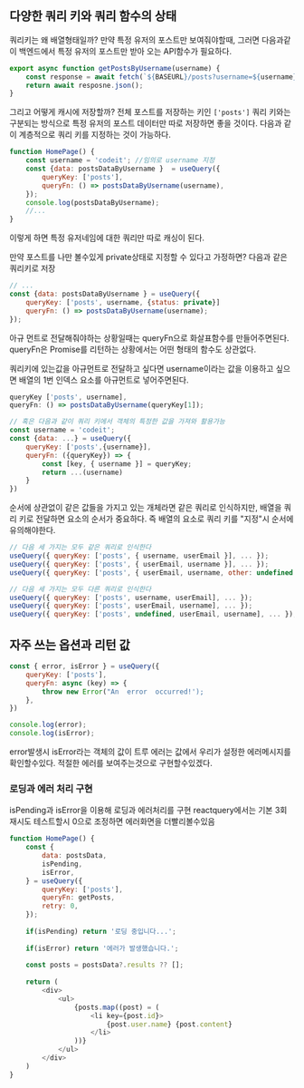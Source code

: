 ## 다양한 쿼리 키와 쿼리 함수의  상태
쿼리키는  왜 배열형태일까? 만약 특정 유저의 포스트만 보여줘야할때, 그러면 다음과같이 백엔드에서 특정 유저의 포스트만 받아 오는 API함수가 필요하다.
```js
export async function getPostsByUsername(username) {
	const response = await fetch(`${BASEURL}/posts?username=${username}`)
	return await resposne.json();
}
```
그리고 어떻게 캐시에 저장할까?
전체 포스트를 저장하는 키인 `['posts']`  쿼리 키와는 구분되는 방식으로 특정 유저의 포스트 데이터만 따로 저장하면 좋을 것이다.
다음과 같이 계층적으로 쿼리 키를 지정하는 것이 가능하다.
```js
function HomePage() {
	const username = 'codeit'; //임의로 username 지정
	const {data: postsDataByUsername }  = useQuery({
		queryKey: ['posts'],
		queryFn: () => postsDataByUsername(username),	
	});
	console.log(postsDataByUsername);
	//...
}
```
이렇게 하면 특정 유저네임에 대한 쿼리만 따로 캐싱이 된다.

만약 포스트를 나만 볼수있게 private상태로 지정할 수 있다고 가정하면? 
다음과 같은 쿼리키로 저장
```js 
// ...
const {data: postsDataByUsername } = useQuery({
	queryKey: ['posts', username, {status: private}]
	queryFn: () => postsDataByUsername(username);
});
```
아규 먼트로 전달해줘야하는  상황일때는 queryFn으로 화살표함수를 만들어주면된다.
queryFn은 Promise를 리턴하는 상황에서는 어떤 형태의 함수도 상관없다.

쿼리키에 있는값을  아규먼트로 전달하고 싶다면 username이라는 값을  이용하고 싶으면  배열의 1번 인덱스 요소를 아규먼트로 넣어주면된다.
```js
queryKey ['posts', username],
queryFn: () => postsDataByUsername(queryKey[1]);
```
```js
// 혹은 다음과 같이 쿼리 키에서 객체의 특정한 값을 가져와 활용가능
const username = 'codeit';
const {data: ...} = useQuery({
	queryKey: ['posts',{username}],
	queryFn: ({queryKey}) => {
		const [key, { username }] = queryKey;
		return ...(username)	
	}
})

```
순서에  상관없이 같은  값들을 가지고 있는 개체라면 같은  쿼리로 인식하지만, 배열을 쿼리 키로 전달하면 요소의 순서가 중요하다.
즉 배열의 요소로 쿼리 키를 "지정"시 순서에 유의해야한다.
```js
// 다음 세 가지는 모두 같은 쿼리로 인식한다
useQuery({ queryKey: ['posts', { username, userEmail }], ... });
useQuery({ queryKey: ['posts', { userEmail, username }], ... });
useQuery({ queryKey: ['posts', { userEmail, username, other: undefined }], ... });

// 다음 세 가지는 모두 다른 쿼리로 인식한다
useQuery({ queryKey: ['posts', username, userEmail], ... });
useQuery({ queryKey: ['posts', userEmail, username], ... });
useQuery({ queryKey: ['posts', undefined, userEmail, username], ... });

```

## 자주 쓰는 옵션과 리턴 값
```js
const { error, isError } = useQuery({
	queryKey: ['posts'],
	queryFn: async (key) => {
		throw new Error("An  error  occurred!');	
	},
})

console.log(error);
console.log(isError);
```
error발생시  isError라는 객체의 값이 트루
에러는 값에서 우리가 설정한 에러메시지를 확인할수있다.
적절한 에러를 보여주는것으로 구현할수있겠다.

### **로딩과 에러 처리 구현**
isPending과 isError을 이용해 로딩과 에러처리를 구현
reactquery에서는 기본 3회 재시도 테스트할시 0으로 조정하면 에러화면을 더빨리볼수있음
```js
function HomePage() {
	const {
		data: postsData,
		isPending,
		isError,	
	} = useQuery({
		queryKey: ['posts'],
		queryFn: getPosts,
		retry: 0,	
	});
	
	if(isPending) return '로딩 중입니다...';
	
	if(isError) return '에러가 발생했습니다.';
	
	const posts = postsData?.results ?? [];
	
	return (
		<div>
			<ul>
				{posts.map((post) = (
					<li key={post.id}>
						{post.user.name} {post.content}	
					</li>	
				))}	
			</ul>	
		</div>	
	)
}
```